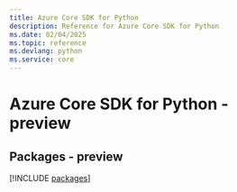 ```yaml
---
title: Azure Core SDK for Python
description: Reference for Azure Core SDK for Python
ms.date: 02/04/2025
ms.topic: reference
ms.devlang: python
ms.service: core
---
```

# Azure Core SDK for Python - preview
## Packages - preview
[!INCLUDE [packages](core-index.md)]